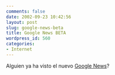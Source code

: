 ```yaml
---
comments: false
date: 2002-09-23 10:42:56
layout: post
slug: google-news-beta
title: Google News BETA
wordpress_id: 560
categories:
- Internet
---
```


Alguien ya ha visto el nuevo [Google News](http://news.google.com/)?




 
